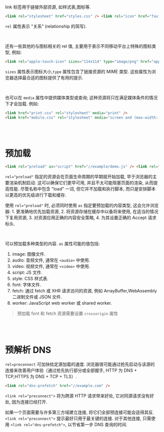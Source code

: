 <br>

link 标签用于链接外部资源, 如样式表,图标等.

```html
<link rel="stylesheet" href="styles.css" /> <link rel="icon" href="favicon.ico" />
```

`rel` 属性表示 "关系" (relationship 的简写).

<br>

还有一些其他的与图标相关的 rel 值, 主要用于表示不同移动平台上特殊的图标类型, 例如:

```html
<link rel="apple-touch-icon" sizes="114x114" type="image/png" href="apple-icon-114.png" />
```

`sizes` 属性表示图标大小,`type` 属性包含了链接资源的 MIME 类型. 这些属性为浏览器选择最合适的图标提供了有用的提示.

<br>

也可以在 `media` 属性中提供媒体类型或查询; 这种资源将只在满足媒体条件的情况下才会加载. 例如:

```html
<link href="print.css" rel="stylesheet" media="print" />
<link href="mobile.css" rel="stylesheet" media="screen and (max-width: 600px)" />
```

<br><br>

# 预加载

```html
<link rel="preload" as="script" href="//example/demo.js" /> <link rel="preload" as="style" href="style.css" />
```

`rel="preload"` 指定的资源会在页面生命周期的早期就开始加载, 早于浏览器的主要渲染机制启动. 这可以确保它们更早可用, 并且不太可能阻塞页面的渲染, 从而提高性能. 尽管名称中包含 "load" 一词, 但它并不加载和执行脚本, 而只是安排脚本以更高的优先级进行下载和缓存.

使用 `rel="preload"` 时, 必须同时使用 `as` 指定要预加载的内容类型, 这会允许浏览器: 1. 更准确地优先加载资源, 2. 将资源存储在缓存中以备将来使用, 在适当的情况下复用资源, 3. 对资源应用正确的内容安全策略, 4. 为其设置正确的 Accept 请求标头.

<br>

可以预加载多种类型的内容. `as` 属性可能的值包括:

1. image: 图像文件.
2. audio: 音频文件, 通常在 `<audio>` 中使用.
3. video: 视频文件, 通常在 `<video>` 中使用.
4. script: JS 文件.
5. style: CSS 样式表.
6. font: 字体文件.
7. fetch: 通过 fetch 或 XHR 请求访问的资源, 例如 ArrayBuffer,WebAssembly 二进制文件或 JSON 文件.
8. worker: JavaScript web worker 或 shared worker.

> 预加载 font 和 fetch 资源需要设置 `crossorigin` 属性

<br><br>

# 预解析 DNS

`rel=preconnect` 可加快给定源加载的速度. 浏览器很可能通过抢先启动与该源的连接来改善用户体验（通过抢先执行部分或全部握手, HTTP 为 DNS + TCP,HTTPS 为 DNS + TCP + TLS）.

```html
<link rel="dns-prefetch" href="//example.com" />
```

`<link rel="preconnect">` 将为跨源 HTTP 请求带来好处, 它对同源请求没有好处, 因为连接已经打开.

如果一个页面需要与许多第三方域建立连接, 将它们全部预连接可能会适得其反. `<link rel="preconnect">` 提示最好只用于最关键的连接. 对于其他连接, 只需使用 `<link rel="dns-prefetch">`, 以节省第一步 DNS 查询的时间.

<br>
